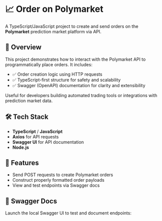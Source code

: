 # 📈 Order on Polymarket

A TypeScript/JavaScript project to create and send orders on the **Polymarket** prediction market platform via API.

## 🚀 Overview
This project demonstrates how to interact with the Polymarket API to programmatically place orders. It includes:
- ✅ Order creation logic using HTTP requests
- ✅ TypeScript-first structure for safety and scalability
- ✅ Swagger (OpenAPI) documentation for clarity and extensibility

Useful for developers building automated trading tools or integrations with prediction market data.

## 🛠 Tech Stack
- **TypeScript** / **JavaScript**
- **Axios** for API requests
- **Swagger UI** for API documentation
- **Node.js**

## 📂 Features
- Send POST requests to create Polymarket orders
- Construct properly formatted order payloads
- View and test endpoints via Swagger docs

## 📄 Swagger Docs
Launch the local Swagger UI to test and document endpoints:
